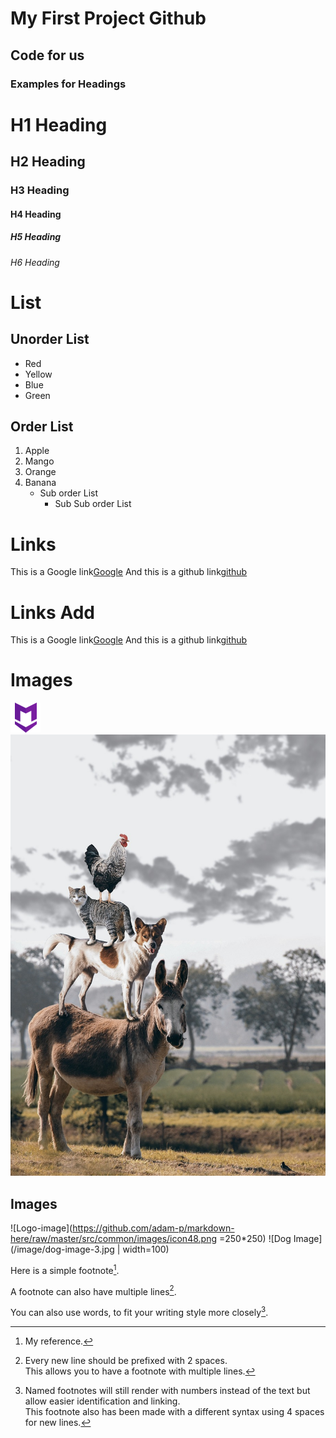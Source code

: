 # My First Project Github
## Code for us
### Examples for Headings
# H1 Heading
## H2 Heading
### H3 Heading
#### H4 Heading
##### H5 Heading
###### H6 Heading
# List
## Unorder List
   * Red
   * Yellow
   * Blue
   * Green
## Order List
   1. Apple
   2. Mango
   3. Orange
   4. Banana
      * Sub order List
        * Sub Sub order List
# Links
This is a Google link[Google](http//:www.google.com)
And this is a github link[github](http//:github.com)  

# Links Add
This is a Google link[Google](http://google.com)
And this is a github link[github](http://github.com)  

# Images
![Logo-image](https://github.com/adam-p/markdown-here/raw/master/src/common/images/icon48.png)
![Dog Image](/image/dog-image-3.jpg)

## Images
![Logo-image](https://github.com/adam-p/markdown-here/raw/master/src/common/images/icon48.png =250*250)
![Dog Image](/image/dog-image-3.jpg | width=100)

Here is a simple footnote[^1].

A footnote can also have multiple lines[^2].  

You can also use words, to fit your writing style more closely[^note].

[^1]: My reference.
[^2]: Every new line should be prefixed with 2 spaces.  
  This allows you to have a footnote with multiple lines.
[^note]:
    Named footnotes will still render with numbers instead of the text but allow easier identification and linking.  
    This footnote also has been made with a different syntax using 4 spaces for new lines.